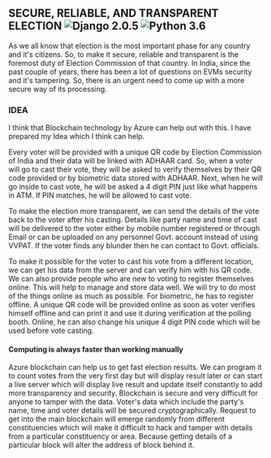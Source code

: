 ## **SECURE, RELIABLE, AND TRANSPARENT ELECTION** ![Django 2.0.5](https://img.shields.io/badge/Django-2.2.0-green.svg) ![Python 3.6](https://img.shields.io/badge/Python-3.7.4-blue.svg)

As we all know that election is the most important phase for any country and it's citizens. So, to make it secure, reliable and transparent is the foremost duty of Election Commission of that country. In India, since the past couple of years, there has been a lot of questions on EVMs security and it's tampering. So, there is an urgent need to come up with a more secure way of its processing.

### **IDEA**

I think that Blockchain technology by Azure can help out with this. I have prepared my Idea which I think can help.

Every voter will be provided with a unique QR code by Election Commission of India and their data will be linked with ADHAAR card. So, when a voter will go to cast their vote, they will be asked to verify themselves by their QR code provided or by biometric data stored with ADHAAR. Next, when he will go inside to cast vote, he will be asked a 4 digit PIN just like what happens in ATM. If PIN matches, he will be allowed to cast vote.

To make the election more transparent, we can send the details of the vote back to the voter after his casting. Details like party name and time of cast will be delivered to the voter either by mobile number registered or through Email or can be uploaded on any personnel Govt. account instead of using VVPAT. If the voter finds any blunder then he can contact to Govt. officials.

To make it possible for the voter to cast his vote from a different location, we can get his data from the server and can verify him with his QR code. We can also provide people who are new to voting to register themselves online. This will help to manage and store data well. We will try to do most of the things online as much as possible. For biometric, he has to register offline. A unique QR code will be provided online as soon as voter verifies himself offline and can print it and use it during verification at the polling booth. Online, he can also change his unique 4 digit PIN code which will be used before vote casting.

#### **Computing is always faster than working manually**

Azure blockchain can help us to get fast election results. We can program it to count votes from the very first day but will display result later or can start a live server which will display live result and update itself constantly to add more transparency and security. Blockchain is secure and very difficult for anyone to tamper with the data. Voter's data which include the party's name, time and voter details will be secured cryptographically. Request to get into the main blockchain will emerge randomly from different constituencies which will make it difficult to hack and tamper with details from a particular constituency or area. Because getting details of a particular block will alter the address of block behind it.

